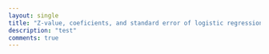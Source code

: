 ```yaml
---
layout: single
title: "Z-value, coeficients, and standard error of logistic regression"
description: "test"
comments: true
---
```


